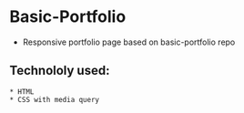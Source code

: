 # Basic-Portfolio
* Responsive portfolio page based on basic-portfolio repo
## Technololy used:
    * HTML
    * CSS with media query

